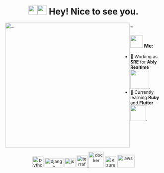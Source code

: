
<div align='center'>
<h1><img src="https://github.com/TheDudeThatCode/TheDudeThatCode/blob/master/Assets/Hi.gif" width="29px"><img src="https://emojis.slackmojis.com/emojis/images/1531849430/4246/blob-sunglasses.gif?1531849430" width="30"/>  Hey! Nice to see you.</h1>
 </div>

<img src="https://media.giphy.com/media/13HgwGsXF0aiGY/giphy.gif" alt="..." align=left width="400"/>
<a href="https://www.linkedin.com/in/dimbu-afonso-894977a8/" target="blank"><img align="center" src="https://cdn.jsdelivr.net/npm/simple-icons@3.0.1/icons/linkedin.svg" alt="apoorvtyagi" height="10" width="10" /></a>&nbsp;

### <img src="https://github.com/TheDudeThatCode/TheDudeThatCode/blob/master/Assets/Developer.gif" width="40px"> Me:
- 🏦 Working as **SRE** for **Ably Realtime** <a href=https://ably.com/><img src="https://www.vectorlogo.zone/logos/ablyio/ablyio-ar21.svg" width="60"></a>.
- 📝 Currently learning **Ruby** and **Flutter** <img src="https://media.giphy.com/media/WUlplcMpOCEmTGBtBW/giphy.gif" width="50">.
<br />
<br />
<br />
<br />

<div>
<p align="center">
    <a href=https://www.python.org/><img src="https://www.vectorlogo.zone/logos/python/python-icon.svg" alt="python" width="35" height="35"/></a>
    <a href=https://www.djangoproject.com/><img src="https://www.vectorlogo.zone/logos/djangoproject/djangoproject-ar21.svg" alt="django" width="60" height="30"/></a>
    <a href=https://developer.mozilla.org/en-US/docs/Web/javascript><img src="https://seeklogo.com/images/J/javascript-js-logo-2949701702-seeklogo.com.png" alt="js" width="35" height="30"/></a>
    <a href=https://www.terraform.io/docs/index.html><img src="https://seeklogo.com/images/T/terraform-logo-99AE26A4C1-seeklogo.com.png" alt="terraform" width="35" height="38"/</a>
    <a href=https://www.docker.com/><img src="https://www.vectorlogo.zone/logos/docker/docker-icon.svg" alt="docker" width="50" height="50/></a>
    <a href=https://git-scm.com/><img src="https://www.vectorlogo.zone/logos/git-scm/git-scm-icon.svg" alt="GIT" width="35" height="35"/></a>
    <a href=https://azure.microsoft.com/en-gb/><img src="https://www.vectorlogo.zone/logos/microsoft_azure/microsoft_azure-icon.svg" alt="azure" width="35" height="35"/></a>
    <a href=https://aws.amazon.com/?nc2=h_lg><img src="https://seeklogo.com/images/A/amazon-web-services-aws-logo-6C2E3DCD3E-seeklogo.com.png" alt="aws" width="55" height="40"/></a>
</p>
</div>
